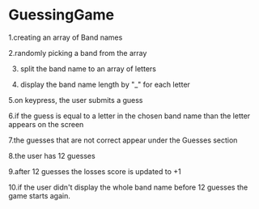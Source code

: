 # GuessingGame
1.creating an array of Band names

2.randomly picking a band from the array

3. split the band name to an array of letters

4. display the band name length by "_" for each letter

5.on keypress, the user submits a guess 

6.if the guess is equal to a letter in the chosen band name than the letter appears on the screen

7.the guesses that are not correct appear under the Guesses section

8.the user has 12 guesses 

9.after 12 guesses the losses score is updated to +1

10.if the user didn't display the whole band name before 12 guesses the game starts again.
